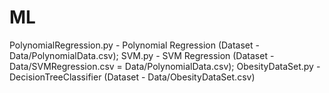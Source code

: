 # ML
PolynomialRegression.py - Polynomial Regression (Dataset - Data/PolynomialData.csv);
SVM.py - SVM Regression (Dataset - Data/SVMRegression.csv = Data/PolynomialData.csv);
ObesityDataSet.py - DecisionTreeClassifier (Dataset - Data/ObesityDataSet.csv)
